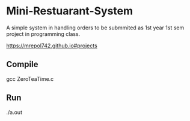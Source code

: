 # Mini-Restuarant-System
A simple system in handling orders to be submmited as 1st year 1st sem project in programming class.

https://mrepol742.github.io#projects

## Compile
gcc ZeroTeaTime.c

## Run
./a.out
